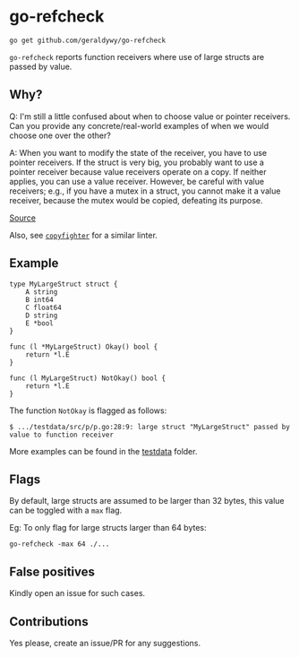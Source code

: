 # go-refcheck

    go get github.com/geraldywy/go-refcheck

`go-refcheck` reports function receivers where use of large structs are passed by value. 

## Why?

Q: I'm still a little confused about when to choose value or pointer
receivers. Can you provide any concrete/real-world examples of when we
would choose one over the other?

A: When you want to modify the state of the receiver, you have to use
pointer receivers.  If the struct is very big, you probably want to
use a pointer receiver because value receivers operate on a copy.  If
neither applies, you can use a value receiver.  However, be careful
with value receivers; e.g., if you have a mutex in a struct, you
cannot make it a value receiver, because the mutex would be copied,
defeating its purpose.

[Source](https://pdos.csail.mit.edu/6.824/papers/tour-faq.txt)

Also, see [`copyfighter`](https://github.com/jmhodges/copyfighter) for a similar linter.

## Example
    type MyLargeStruct struct {
        A string
        B int64
        C float64
        D string
        E *bool
    }

    func (l *MyLargeStruct) Okay() bool {
        return *l.E
    }

    func (l MyLargeStruct) NotOkay() bool {
        return *l.E
    }

The function `NotOkay` is flagged as follows:

    $ .../testdata/src/p/p.go:28:9: large struct "MyLargeStruct" passed by value to function receiver

More examples can be found in the [testdata](https://github.com/geraldywy/go-refcheck/blob/master/testdata/src/p/p.go) folder.

## Flags
By default, large structs are assumed to be larger than 32 bytes, this value can be toggled with a `max` flag.

Eg: To only flag for large structs larger than 64 bytes:

`go-refcheck -max 64 ./...`
## False positives
Kindly open an issue for such cases.

## Contributions
Yes please, create an issue/PR for any suggestions.

